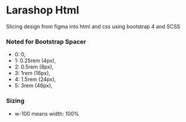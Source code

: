 # Larashop Html

Slicing design from figma into html and css using bootstrap 4 and SCSS

### Noted for Bootstrap Spacer

- 0: 0,
- 1: 0.25rem (4px),
- 2: 0.5rem (8px),
- 3: 1rem (16px),
- 4: 1.5rem (24px),
- 5: 3rem (48px),

### Sizing

- w-100 means width: 100%
